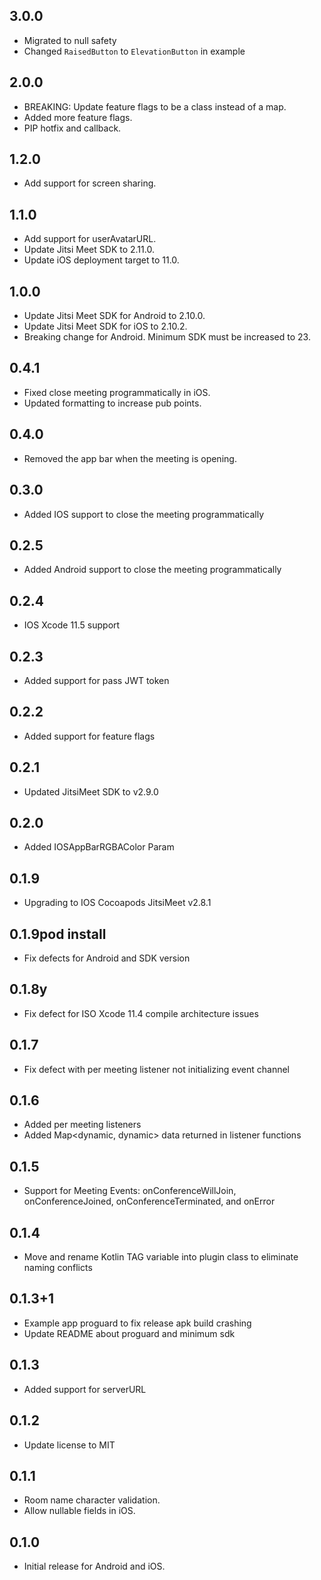 ## 3.0.0
* Migrated to null safety
* Changed `RaisedButton` to `ElevationButton` in example

## 2.0.0
* BREAKING: Update feature flags to be a class instead of a map.
* Added more feature flags.
* PIP hotfix and callback.

## 1.2.0
* Add support for screen sharing.

## 1.1.0
* Add support for userAvatarURL.
* Update Jitsi Meet SDK to 2.11.0.
* Update iOS deployment target to 11.0.

## 1.0.0
* Update Jitsi Meet SDK for Android to 2.10.0.
* Update Jitsi Meet SDK for iOS to 2.10.2.
* Breaking change for Android. Minimum SDK must be increased to 23.

## 0.4.1
* Fixed close meeting programmatically in iOS.
* Updated formatting to increase pub points.

## 0.4.0
* Removed the app bar when the meeting is opening.

## 0.3.0
* Added IOS support to close the meeting programmatically

## 0.2.5
* Added Android support to close the meeting programmatically

## 0.2.4
* IOS Xcode 11.5 support

## 0.2.3
* Added support for pass JWT token

## 0.2.2
* Added support for feature flags


## 0.2.1
* Updated JitsiMeet SDK to v2.9.0 

## 0.2.0
* Added IOSAppBarRGBAColor Param

## 0.1.9

* Upgrading to IOS Cocoapods JitsiMeet v2.8.1


## 0.1.9pod install


* Fix defects for Android and SDK version

## 0.1.8y

* Fix defect for ISO Xcode 11.4 compile architecture issues

## 0.1.7

* Fix defect with per meeting listener not initializing event channel

## 0.1.6

* Added per meeting listeners
* Added Map<dynamic, dynamic> data returned in listener functions

## 0.1.5

* Support for Meeting Events: onConferenceWillJoin,
onConferenceJoined, onConferenceTerminated, and onError

## 0.1.4

* Move and rename Kotlin TAG variable into plugin class 
to eliminate naming conflicts

## 0.1.3+1

* Example app proguard to fix release apk build crashing
* Update README about proguard and minimum sdk

## 0.1.3

* Added support for serverURL

## 0.1.2

* Update license to MIT

## 0.1.1

* Room name character validation.
* Allow nullable fields in iOS.

## 0.1.0

* Initial release for Android and iOS.